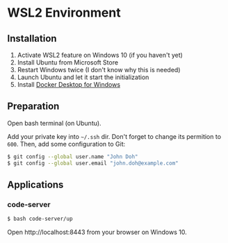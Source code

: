 # WSL2 Environment

## Installation

1. Activate WSL2 feature on Windows 10 (if you haven't yet)
2. Install Ubuntu from Microsoft Store
3. Restart Windows twice (I don't know why this is needed)
4. Launch Ubuntu and let it start the initialization
5. Install [Docker Desktop for Windows](https://hub.docker.com/editions/community/docker-ce-desktop-windows/)

## Preparation

Open bash terminal (on Ubuntu).

Add your private key into `~/.ssh` dir. Don't forget to change its permition to `600`. Then, add some configuration to Git:

```bash
$ git config --global user.name "John Doh"
$ git config --global user.email "john.doh@example.com"
```

## Applications

### code-server

```bash
$ bash code-server/up
```

Open http://localhost:8443 from your browser on Windows 10.
